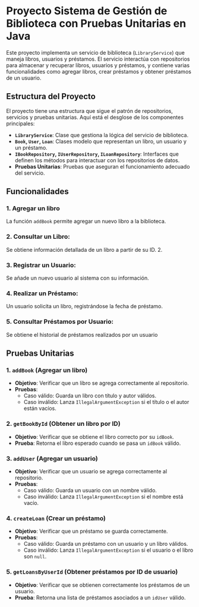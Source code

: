 # Proyecto Sistema de Gestión de Biblioteca con Pruebas Unitarias en Java

Este proyecto implementa un servicio de biblioteca (`LibraryService`) que maneja libros, usuarios y préstamos. El servicio interactúa con repositorios para almacenar y recuperar libros, usuarios y préstamos, y contiene varias funcionalidades como agregar libros, crear préstamos y obtener préstamos de un usuario.

## Estructura del Proyecto

El proyecto tiene una estructura que sigue el patrón de repositorios, servicios y pruebas unitarias. Aquí está el desglose de los componentes principales:

- **`LibraryService`**: Clase que gestiona la lógica del servicio de biblioteca.
- **`Book`, `User`, `Loan`**: Clases modelo que representan un libro, un usuario y un préstamo.
- **`IBookRepository`, `IUserRepository`, `ILoanRepository`**: Interfaces que definen los métodos para interactuar con los repositorios de datos.
- **Pruebas Unitarias**: Pruebas que aseguran el funcionamiento adecuado del servicio.

## Funcionalidades

### 1. **Agregar un libro**
La función `addBook` permite agregar un nuevo libro a la biblioteca.

### 2. Consultar un Libro: 
Se obtiene información detallada de un libro a partir de su ID.
2.

### 3. Registrar un Usuario: 
Se añade un nuevo usuario al sistema con su información.

### 4. Realizar un Préstamo: 
Un usuario solicita un libro, registrándose la fecha de préstamo.

### 5. Consultar Préstamos por Usuario: 
Se obtiene el historial de préstamos realizados por un usuario

## Pruebas Unitarias

### 1. **`addBook` (Agregar un libro)**
- **Objetivo**: Verificar que un libro se agrega correctamente al repositorio.
- **Pruebas**:
  - Caso válido: Guarda un libro con título y autor válidos.
  - Caso inválido: Lanza `IllegalArgumentException` si el título o el autor están vacíos.

### 2. **`getBookById` (Obtener un libro por ID)**
- **Objetivo**: Verificar que se obtiene el libro correcto por su `idBook`.
- **Prueba**: Retorna el libro esperado cuando se pasa un `idBook` válido.

### 3. **`addUser` (Agregar un usuario)**
- **Objetivo**: Verificar que un usuario se agrega correctamente al repositorio.
- **Pruebas**:
  - Caso válido: Guarda un usuario con un nombre válido.
  - Caso inválido: Lanza `IllegalArgumentException` si el nombre está vacío.

### 4. **`createLoan` (Crear un préstamo)**
- **Objetivo**: Verificar que un préstamo se guarda correctamente.
- **Pruebas**:
  - Caso válido: Guarda un préstamo con un usuario y un libro válidos.
  - Caso inválido: Lanza `IllegalArgumentException` si el usuario o el libro son `null`.

### 5. **`getLoansByUserId` (Obtener préstamos por ID de usuario)**
- **Objetivo**: Verificar que se obtienen correctamente los préstamos de un usuario.
- **Prueba**: Retorna una lista de préstamos asociados a un `idUser` válido.
